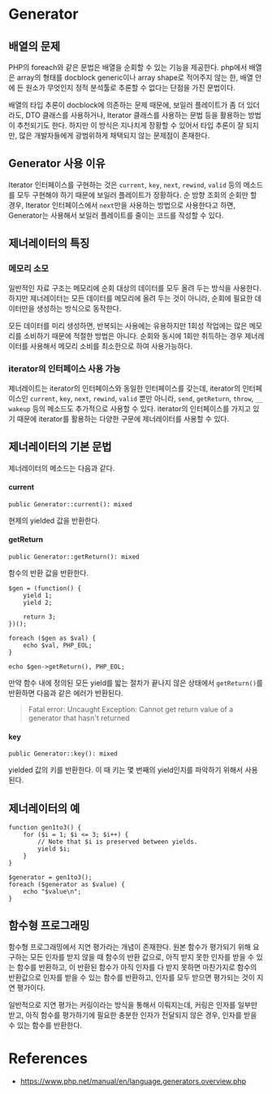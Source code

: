 # Generator

## 배열의 문제

PHP의 foreach와 같은 문법은 배열을 순회할 수 있는 기능을 제공한다. php에서 배열은 array의 형태를 docblock generic이나 array shape로 적어주지 않는 한, 배열 안에 든 원소가 무엇인지 정적 분석툴로 추론할 수 없다는 단점을 가진 문법이다.

배열의 타입 추론이 docblock에 의존하는 문제 때문에, 보일러 플레이트가 좀 더 있더라도, DTO 클래스를 사용하거나, Iterator 클래스를 사용하는 문법 등을 활용하는 방법이 추천되기도 한다. 하지만 이 방식은 지나치게 장황할 수 있어서 타입 추론이 잘 되지만, 많은 개발자들에게 광범위하게 채택되지 않는 문제점이 존재한다.

## Generator 사용 이유

Iterator 인터페이스를 구현하는 것은 `current`, `key`, `next`, `rewind`, `valid` 등의 메소드를 모두 구현해야 하기 때문에 보일러 플레이트가 장황하다. 순 방향 조회의 순회만 할 경우, Iterator 인터페이스에서 `next`만을 사용하는 방법으로 사용한다고 하면, Generator는  사용해서 보일러 플레이트를 줄이는 코드를 작성할 수 있다.

## 제너레이터의 특징

### 메모리 소모

일반적인 자료 구조는 메모리에 순회 대상의 데이터를 모두 올려 두는 방식을 사용한다. 하지만 제너레이터는 모든 데이터를 메모리에 올려 두는 것이 아니라, 순회에 필요한 데이터만을 생성하는 방식으로 동작한다.

모든 데이터를 미리 생성하면, 반복되는 사용에는 유용하지만 1회성 작업에는 많은 메모리를 소비하기 때문에 적절한 방법은 아니다. 순회와 동시에 1회만 취득하는 경우 제너레이터를 사용해서 메모리 소비를 최소한으로 하여 사용가능하다.

### iterator의 인터페이스 사용 가능

제너레이트는 iterator의 인터페이스와 동일한 인터페이스를 갖는데, iterator의 인터페이스인 `current`, `key`, `next`, `rewind`, `valid` 뿐만 아니라, `send`, `getReturn`, `throw`, `_​_​wakeup` 등의 메소드도 추가적으로 사용할 수 있다. iterator의 인터페이스를 가지고 있기 때문에 iterator를 활용하는 다양한 구문에 제너레이터를 사용할 수 있다.

## 제너레이터의 기본 문법

제너레이터의 메소드는 다음과 같다.

#### current

```
public Generator::current(): mixed
```

현제의 yielded 값을 반환한다.

#### getReturn

```
public Generator::getReturn(): mixed
```

함수의 반환 값을 반환한다.

```
$gen = (function() {
    yield 1;
    yield 2;

    return 3;
})();

foreach ($gen as $val) {
    echo $val, PHP_EOL;
}

echo $gen->getReturn(), PHP_EOL;
```

만약 함수 내에 정의된 모든 yield를 밟는 절차가 끝나지 않은 상태에서 `getReturn()`를 반환하면 다음과 같은 에러가 반환된다.

> Fatal error: Uncaught Exception: Cannot get return value of a generator that hasn't returned 

#### key

```
public Generator::key(): mixed
```

yielded 값의 키를 반환한다. 이 때 키는 몇 번째의 yield인지를 파악하기 위해서 사용된다.

## 제너레이터의 예

```
function gen1to3() {
    for ($i = 1; $i <= 3; $i++) {
        // Note that $i is preserved between yields.
        yield $i;
    }
}

$generator = gen1to3();
foreach ($generator as $value) {
    echo "$value\n";
}
```

## 함수형 프로그래밍

함수형 프로그래밍에서 지연 평가라는 개념이 존재한다. 원본 함수가 평가되기 위해 요구하는 모든 인자를 받지 않을 때 함수의 반환 값으로, 아직 받지 못한 인자를 받을 수 있는 함수를 반환하고, 이 반환된 함수가 아직 인자를 다 받지 못하면 마찬가지로 함수의 반환값으로 인자를 받을 수 있는 함수를 반환하고, 인자를 모두 받으면 평가되는 것이 지연 평가이다.

일반적으로 지연 평가는 커링이라는 방식을 통해서 이뤄지는데, 커링은 인자를 일부만 받고, 아직 함수를 평가하기에 필요한 충분한 인자가 전달되지 않은 경우, 인자를 받을 수 있는 함수를 반환한다.

# References

- https://www.php.net/manual/en/language.generators.overview.php
